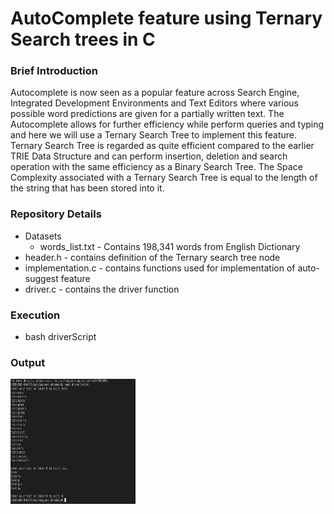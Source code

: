 # AutoComplete feature using Ternary Search trees in C
### Brief Introduction
Autocomplete is now seen as a popular feature across Search Engine, Integrated Development Environments and Text Editors where various possible word predictions are given for a partially written text. The Autocomplete allows for further efficiency while perform queries and typing and here we will use a Ternary Search Tree to implement this feature. Ternary Search Tree is regarded as quite efficient compared to the earlier TRIE Data Structure and can perform insertion, deletion and search operation with the same efficiency as a Binary Search Tree. The Space Complexity associated with a Ternary Search Tree is equal to the length of the string that has been stored into it.
### Repository Details
* Datasets
   * words_list.txt - Contains 198,341 words from English Dictionary
* header.h - contains definition of the Ternary search tree node
* implementation.c - contains functions used for implementation of auto-suggest feature 
* driver.c - contains the driver function
### Execution
* bash driverScript
### Output
<img src="https://github.com/SHIBANIHEGDE/Autocomplete/blob/master/Output.png" style=" width:200px ; height:200px " />


